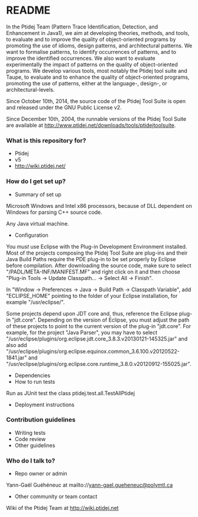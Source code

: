 # README #

In the Ptidej Team (Pattern Trace Identification, Detection, and Enhancement in Java1), we aim at developing theories, methods, and tools, to evaluate and to improve the quality of object-oriented programs by promoting the use of idioms, design patterns, and architectural patterns. We want to formalise patterns, to identify occurrences of patterns, and to improve the identified occurrences. We also want to evaluate experimentally the impact of patterns on the quality of object-oriented programs. We develop various tools, most notably the Ptidej tool suite and Taupe, to evaluate and to enhance the quality of object-oriented programs, promoting the use of patterns, either at the language-, design-, or architectural-levels.

Since October 10th, 2014, the source code of the Ptidej Tool Suite is open and released under the GNU Public License v2.

Since December 10th, 2004, the runnable versions of the Ptidej Tool Suite are available at http://www.ptidej.net/downloads/tools/ptidejtoolsuite.

### What is this repository for? ###

* Ptidej 
* v5
* http://wiki.ptidej.net/

### How do I get set up? ###

* Summary of set up

Microsoft Windows and Intel x86 processors, because of DLL dependent on Windows for parsing C++ source code.

Any Java virtual machine.

* Configuration

You *must* use Eclipse with the Plug-in Development Environment installed. Most of the projects composing the Ptidej Tool Suite are plug-ins and their Java Build Paths require the PDE plug-in to be set properly by Eclipse before compilation. After downloading the source code, make sure to select "/PADL/META-INF/MANIFEST.MF" and right click on it and then choose "Plug-in Tools -> Update Classpath... -> Select All -> Finish".

In "Window -> Preferences -> Java -> Build Path -> Classpath Variable", add "ECLIPSE_HOME" pointing to the folder of your Eclipse installation, for example "/usr/eclipse/".

Some projects depend upon JDT core and, thus, reference the Eclipse plug-in "jdt.core". Depending on the version of Eclipse, you must adjust the path of these projects to point to the current version of the plug-in "jdt.core". For example, for the project "Java Parser", you may have to select "/usr/eclipse/plugins/org.eclipse.jdt.core_3.8.3.v20130121-145325.jar" and also add "/usr/eclipse/plugins/org.eclipse.equinox.common_3.6.100.v20120522-1841.jar" and "/usr/eclipse/plugins/org.eclipse.core.runtime_3.8.0.v20120912-155025.jar".

* Dependencies
* How to run tests

Run as JUnit test the class ptidej.test.all.TestAllPtidej

* Deployment instructions

### Contribution guidelines ###

* Writing tests
* Code review
* Other guidelines

### Who do I talk to? ###

* Repo owner or admin

Yann-Gaël Guéhéneuc at mailto://yann-gael.gueheneuc@polymtl.ca

* Other community or team contact

Wiki of the Ptidej Team at http://wiki.ptidej.net